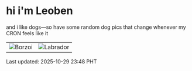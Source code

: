 # hi i'm Leoben

and i like dogs—so have some random dog pics that change whenever my CRON feels like it

|  |  |
|--------|----------|
| ![Borzoi](https://random-dog-vercel.vercel.app/api/random-borzoi?v=1761752932) | ![Labrador](https://random-dog-vercel.vercel.app/api/random-labrador?v=1761752932) |

Last updated: 2025-10-29 23:48 PHT
